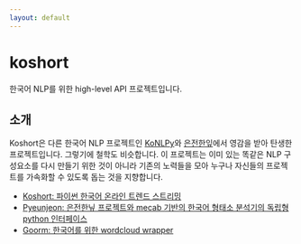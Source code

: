 ```yaml
---
layout: default
---
```


# koshort

한국어 NLP를 위한 high-level API 프로젝트입니다.

## 소개

Koshort은 다른 한국어 NLP 프로젝트인 [KoNLPy](http://konlpy.org)와 [은전한잎](http://eunjeon.blogspot.kr/)에서 영감을 받아 탄생한 프로젝트입니다. 그렇기에 철학도 비슷합니다. 이 프로젝트는 이미 있는 똑같은 NLP 구성요소를 다시 만들기 위한 것이 아니라 기존의 노력들을 모아 누구나 자신들의 프로젝트를 가속화할 수 있도록 돕는 것을 지향합니다.

* [Koshort: 파이썬 한국어 온라인 트렌드 스트리밍](http://koshort.readthedocs.io/ko/latest/)
* [Pyeunjeon: 은전한닢 프로젝트와 mecab 기반의 한국어 형태소 분석기의 독립형 python 인터페이스](https://github.com/koshort/peunjeon)
* [Goorm: 한국어를 위한 wordcloud wrapper](https://github.com/koshort/goorm)
